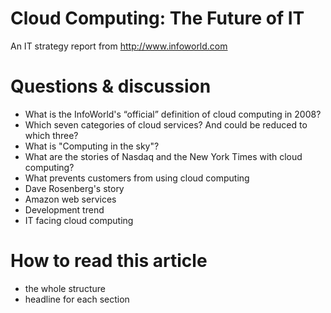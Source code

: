 # Cloud Computing: The Future of IT

An IT strategy report from <http://www.infoworld.com>

# Questions & discussion

*	What is the InfoWorld's “official” definition of cloud computing in 2008?
*	Which seven categories of cloud services? And could be reduced to which three?
*	What is "Computing in the sky"?
*	What are the stories of Nasdaq and the New York Times with cloud computing?
*	What prevents customers from using cloud computing
*	Dave Rosenberg's story
*	Amazon web services
*	Development trend
*	IT facing cloud computing

# How to read this article

*	the whole structure
*	headline for each section

